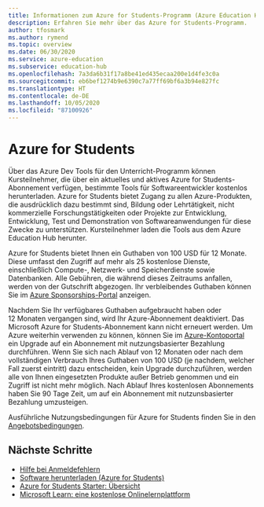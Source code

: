 ```yaml
---
title: Informationen zum Azure for Students-Programm (Azure Education Hub)
description: Erfahren Sie mehr über das Azure for Students-Programm.
author: tfosmark
ms.author: rymend
ms.topic: overview
ms.date: 06/30/2020
ms.service: azure-education
ms.subservice: education-hub
ms.openlocfilehash: 7a3da6b31f17a8be41ed435ecaa200e1d4fe3c0a
ms.sourcegitcommit: eb6bef1274b9e6390c7a77ff69bf6a3b94e827fc
ms.translationtype: HT
ms.contentlocale: de-DE
ms.lasthandoff: 10/05/2020
ms.locfileid: "87100926"
---
```

# <a name="azure-for-students"></a>Azure for Students

Über das Azure Dev Tools für den Unterricht-Programm können Kursteilnehmer, die über ein aktuelles und aktives Azure for Students-Abonnement verfügen, bestimmte Tools für Softwareentwickler kostenlos herunterladen. Azure for Students bietet Zugang zu allen Azure-Produkten, die ausdrücklich dazu bestimmt sind, Bildung oder Lehrtätigkeit, nicht kommerzielle Forschungstätigkeiten oder Projekte zur Entwicklung, Entwicklung, Test und Demonstration von Softwareanwendungen für diese Zwecke zu unterstützen. Kursteilnehmer laden die Tools aus dem Azure Education Hub herunter.

Azure for Students bietet Ihnen ein Guthaben von 100 USD für 12 Monate. Diese umfasst den Zugriff auf mehr als 25 kostenlose Dienste, einschließlich Compute-, Netzwerk- und Speicherdienste sowie Datenbanken. Alle Gebühren, die während dieses Zeitraums anfallen, werden von der Gutschrift abgezogen. Ihr verbleibendes Guthaben können Sie im [Azure Sponsorships-Portal](https://www.microsoftazuresponsorships.com/) anzeigen.

Nachdem Sie Ihr verfügbares Guthaben aufgebraucht haben oder 12 Monaten vergangen sind, wird Ihr Azure-Abonnement deaktiviert. Das Microsoft Azure for Students-Abonnement kann nicht erneuert werden. Um Azure weiterhin verwenden zu können, können Sie im [Azure-Kontoportal](https://account.azure.com/) ein Upgrade auf ein Abonnement mit nutzungsbasierter Bezahlung durchführen. Wenn Sie sich nach Ablauf von 12 Monaten oder nach dem vollständigen Verbrauch Ihres Guthaben von 100 USD (je nachdem, welcher Fall zuerst eintritt) dazu entscheiden, kein Upgrade durchzuführen, werden alle von Ihnen eingesetzten Produkte außer Betrieb genommen und ein Zugriff ist nicht mehr möglich. Nach Ablauf Ihres kostenlosen Abonnements haben Sie 90 Tage Zeit, um auf ein Abonnement mit nutzunsbasierter Bezahlung umzusteigen.

Ausführliche Nutzungsbedingungen für Azure for Students finden Sie in den [Angebotsbedingungen](https://azure.microsoft.com/offers/ms-azr-0170p/).


## <a name="next-steps"></a>Nächste Schritte
- [Hilfe bei Anmeldefehlern](troubleshoot-login.md)
- [Software herunterladen (Azure for Students)](download-software.md)
- [Azure for Students Starter: Übersicht](azure-students-starter-program.md)
- [Microsoft Learn: eine kostenlose Onlinelernplattform](https://docs.microsoft.com/learn/)
